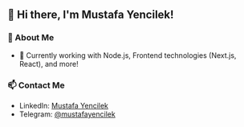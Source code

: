 ## 👋 Hi there, I'm Mustafa Yencilek!

### 🌟 About Me
- 🚀 Currently working with Node.js, Frontend technologies (Next.js, React), and more!


### 📫 Contact Me
- LinkedIn: [Mustafa Yencilek](https://www.linkedin.com/in/mustafa-yencilek/)
- Telegram: [@mustafayencilek](https://t.me/mustafayencilek)

<!--
**MustafaYencilek/MustafaYencilek** is a ✨ _special_ ✨ repository because its `README.md` (this file) appears on your GitHub profile.
-->
